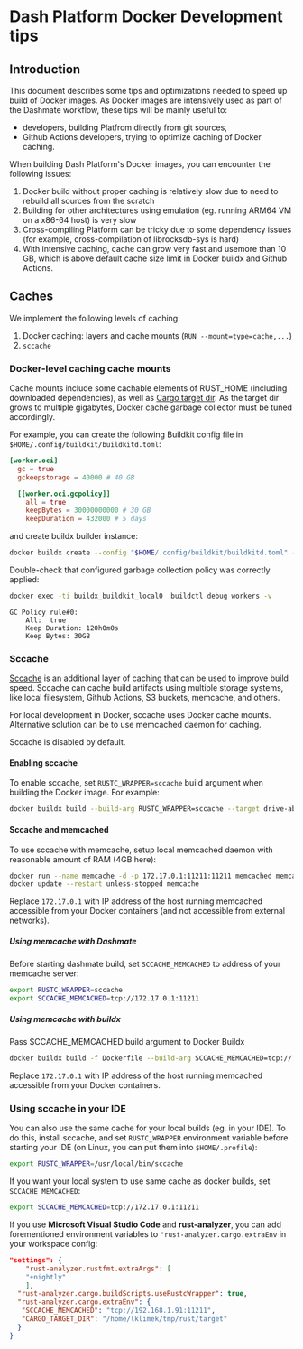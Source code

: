 # Dash Platform Docker Development tips

## Introduction

This document describes some tips and optimizations needed to speed up build of Docker images.
As Docker images are intensively used as part of the Dashmate workflow, these tips will be mainly
useful to:

* developers, building Platfrom directly from git sources,
* Github Actions developers, trying to optimize caching of Docker caching.

When building Dash Platform's Docker images, you can encounter the following issues:

1. Docker build without proper caching is relatively slow due to need to rebuild all sources from the scratch
2. Building for other architectures using emulation (eg. running ARM64 VM on a x86-64 host) is very slow
3. Cross-compiling Platform can be tricky due to some dependency issues (for example, cross-compilation of
   librocksdb-sys is hard)
4. With intensive caching, cache can grow very fast and usemore than 10 GB, which is above default cache size limit in
   Docker buildx and Github Actions.

## Caches

We implement the following levels of caching:

1. Docker caching: layers and cache mounts (`RUN --mount=type=cache,...`)
2. `sccache`

### Docker-level caching cache mounts

Cache mounts include some cachable elements of RUST_HOME (including downloaded dependencies), as well as
[Cargo target dir](https://doc.rust-lang.org/cargo/guide/build-cache.html). As the target dir grows to multiple
gigabytes, Docker cache garbage collector must be tuned accordingly.

For example, you can create the following Buildkit config file in `$HOME/.config/buildkit/buildkitd.toml`:

```toml
[worker.oci]
  gc = true
  gckeepstorage = 40000 # 40 GB

  [[worker.oci.gcpolicy]]
    all = true
    keepBytes = 30000000000 # 30 GB
    keepDuration = 432000 # 5 days
```

and create buildx builder instance:

```bash
docker buildx create --config "$HOME/.config/buildkit/buildkitd.toml" --name local --use --bootstrap
```

Double-check that configured garbage collection policy was correctly applied:

```bash
docker exec -ti buildx_buildkit_local0  buildctl debug workers -v
```

```plain
GC Policy rule#0:
    All:  true
    Keep Duration: 120h0m0s
    Keep Bytes: 30GB
```

### Sccache

[Sccache](https://github.com/mozilla/sccache) is an additional layer of caching that can be used to improve build speed. Sccache can cache build artifacts using multiple storage systems, like local filesystem, Github Actions, S3 buckets, memcache, and others.

For local development in Docker, sccache uses Docker cache mounts. Alternative solution can be to use memcached daemon for caching.

Sccache is disabled by default.

#### Enabling sccache

To enable sccache, set `RUSTC_WRAPPER=sccache` build argument when building the Docker image. For example:

```bash
docker buildx build --build-arg RUSTC_WRAPPER=sccache --target drive-abci .
```

#### Sccache and memcached

To use sccache with memcache, setup local memcached daemon with reasonable amount of RAM (4GB here):

```bash
docker run --name memcache -d -p 172.17.0.1:11211:11211 memcached memcached -m 4096 -l 0.0.0.0
docker update --restart unless-stopped memcache 
```

Replace `172.17.0.1` with IP address of the host running memcached accessible from your Docker containers (and not accessible from external networks).

##### Using memcache with Dashmate

Before starting dashmate build, set `SCCACHE_MEMCACHED` to address of your memcache server:

```bash
export RUSTC_WRAPPER=sccache
export SCCACHE_MEMCACHED=tcp://172.17.0.1:11211
```

##### Using memcache with buildx

Pass SCCACHE_MEMCACHED build argument to Docker Buildx

```bash
docker buildx build -f Dockerfile --build-arg SCCACHE_MEMCACHED=tcp://[your.ip.address.here]:11211 --progress=plain --target drive-abci .
```

Replace `172.17.0.1` with IP address of the host running memcached accessible from your Docker containers.

### Using sccache in your IDE

You can also use the same cache for your local builds (eg. in your IDE). To do this, install sccache, and set `RUSTC_WRAPPER` environment variable before starting your IDE (on Linux, you can put them into `$HOME/.profile`):

```bash
export RUSTC_WRAPPER=/usr/local/bin/sccache
```

If you want your local system to use same cache as docker builds, set `SCCACHE_MEMCACHED`:

```bash
export SCCACHE_MEMCACHED=tcp://172.17.0.1:11211
```

If you use **Microsoft Visual Studio Code** and **rust-analyzer**, you can add forementioned environment variables to `"rust-analyzer.cargo.extraEnv` in your workspace config:

```json
"settings": {
    "rust-analyzer.rustfmt.extraArgs": [
    "+nightly"
    ],
  "rust-analyzer.cargo.buildScripts.useRustcWrapper": true,
  "rust-analyzer.cargo.extraEnv": {
   "SCCACHE_MEMCACHED": "tcp://192.168.1.91:11211",
   "CARGO_TARGET_DIR": "/home/lklimek/tmp/rust/target"
  }
}
```
